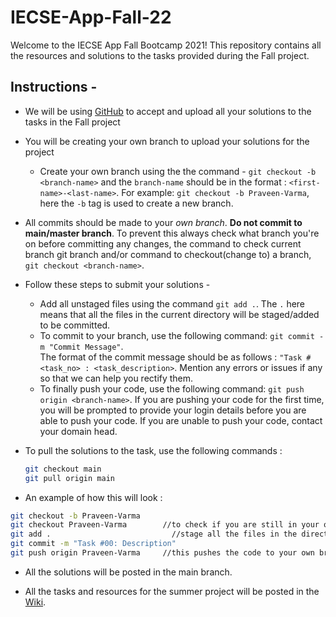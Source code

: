 # IECSE-App-Fall-22
Welcome to the IECSE App Fall Bootcamp 2021!
This repository contains all the resources and solutions to the tasks provided during the Fall project.

## Instructions - 
* We will be using [GitHub](https://github.com/geekyprawins/IECSE-App-Fall-22/wiki/Introduction-to-Git-&-Github) to accept and upload all your solutions to the tasks in the Fall project
* You will be creating your own branch to upload your solutions for the project
    * Create your own branch using the the command - `git checkout -b <branch-name>` and the `branch-name` should be in the format : `<first-name>-<last-name>`. For example: `git checkout -b Praveen-Varma`, here the `-b` tag is used to create a new branch.
* All commits should be made to your _own branch_. **Do not commit to main/master branch**. To prevent this always check what branch you're on before committing any changes, the command to check current branch git branch and/or command to checkout(change to) a branch, `git checkout <branch-name>`.
* Follow these steps to submit your solutions - 
    * Add all unstaged files using the command `git add .`. The `.` here means that all the files in the current directory will be staged/added to be committed.
    * To commit to your branch, use the following command: `git commit -m "Commit Message"`.   
      The format of the commit message should be as follows : `"Task #<task_no> : <task_description>`. Mention any errors or issues if any so that we can help you rectify them.
    * To finally push your code, use the following command: `git push origin <branch-name>`. If you are pushing your code for the first time, you will be prompted to provide your login details before you are able to push your code. If you are unable to push your code, contact your domain head.
* To pull the solutions to the task, use the following commands :   
    ```Bash
    git checkout main
    git pull origin main
    ```

* An example of how this will look :   
```Bash
git checkout -b Praveen-Varma
git checkout Praveen-Varma        //to check if you are still in your own branch
git add .                           //stage all the files in the directory for commit
git commit -m "Task #00: Description"
git push origin Praveen-Varma     //this pushes the code to your own branch
```
* All the solutions will be posted in the main branch.

* All the tasks and resources for the summer project will be posted in the [Wiki](https://github.com/geekyprawins/IECSE-App-Fall-22/wiki).
